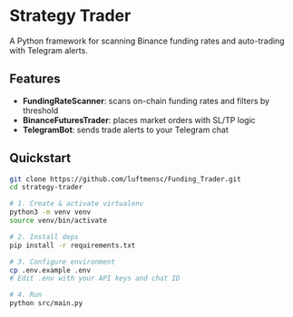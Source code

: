 # Strategy Trader

A Python framework for scanning Binance funding rates and auto-trading with Telegram alerts.

## Features

- **FundingRateScanner**: scans on-chain funding rates and filters by threshold  
- **BinanceFuturesTrader**: places market orders with SL/TP logic  
- **TelegramBot**: sends trade alerts to your Telegram chat  

## Quickstart

```bash
git clone https://github.com/luftmensc/Funding_Trader.git
cd strategy-trader

# 1. Create & activate virtualenv
python3 -m venv venv
source venv/bin/activate

# 2. Install deps
pip install -r requirements.txt

# 3. Configure environment
cp .env.example .env
# Edit .env with your API keys and chat ID

# 4. Run
python src/main.py
